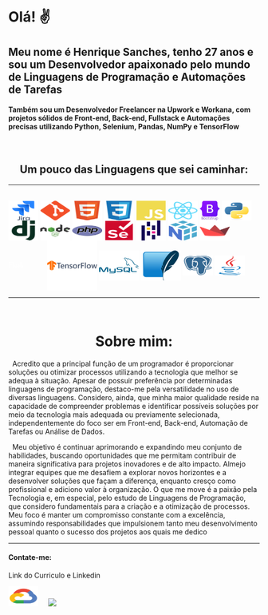 <h1>Olá! ✌</h1>
<h2>Meu nome é Henrique Sanches, tenho 27 anos e sou um Desenvolvedor apaixonado pelo mundo de Linguagens de Programação e Automações de Tarefas</h2>
<h4>Também sou um Desenvolvedor Freelancer na Upwork e Workana, com projetos sólidos de Front-end, Back-end, Fullstack e Automações precisas utilizando Python, Selenium, Pandas, NumPy e TensorFlow</h4>
<br>
<h2 align="center">Um pouco das Linguagens que sei caminhar:</h2>
<hr>
<div style="display: inline_block" class="iconsContainer">
  <br>
  <img align="center" alt="Henrique-Jira" height="40" width="60" src="https://github.com/devicons/devicon/blob/master/icons/jira/jira-original-wordmark.svg">
  <img align="center" alt="Henrique-git" height="40" width="60" src="https://github.com/devicons/devicon/blob/master/icons/git/git-original.svg">
  <img align="center" alt="Henrique-HTML" height="40" width="60" src="https://raw.githubusercontent.com/devicons/devicon/master/icons/html5/html5-original.svg">
  <img align="center" alt="Henrique-CSS" height="40" width="60" src="https://raw.githubusercontent.com/devicons/devicon/master/icons/css3/css3-original.svg">
  <img align="center" alt="Henrique-Js" height="40" width="60" src="https://raw.githubusercontent.com/devicons/devicon/master/icons/javascript/javascript-plain.svg">
  <img align="center" alt="Henrique-React" height="40" width="60" src="https://raw.githubusercontent.com/devicons/devicon/master/icons/react/react-original.svg">
  <img align="center" alt="Henrique-Bootstrap" height="40" widht="60" src="https://github.com/devicons/devicon/blob/master/icons/bootstrap/bootstrap-original-wordmark.svg">
  <img align="center" alt="Henrique-Python" height="40" width="60" src="https://raw.githubusercontent.com/devicons/devicon/master/icons/python/python-original.svg">
  <img align="center" alt="Henrique-Django" height="40" width="60" color="white" src="https://github.com/devicons/devicon/blob/master/icons/django/django-plain.svg">
  <img align="center" alt="Henrique-NodeJS" height="40" width="60" src="https://github.com/devicons/devicon/blob/master/icons/nodejs/nodejs-original-wordmark.svg">
  <img align="center" alt="Henrique-Php" height="40" width="60" src="https://github.com/devicons/devicon/blob/master/icons/php/php-original.svg">
  <img align="center" alt="Henrique-Selenium" height="40" width="60" src="https://github.com/devicons/devicon/blob/master/icons/selenium/selenium-original.svg">
  <img align="center" alt="Henrique-Java" height="40" width="60"  src="https://github.com/devicons/devicon/blob/master/icons/pandas/pandas-original.svg">
  <img align="center" alt="Henrique-Pandas" height="40" width="60" src="https://github.com/devicons/devicon/blob/master/icons/numpy/numpy-original.svg">
  <img align="center" alt="Henrique-Streamlit" height="40" width="60" src="https://github.com/devicons/devicon/blob/master/icons/streamlit/streamlit-original.svg">
  <a style="color: white; font-family: 'Comic Sans MS', Cursive; margin-right: 40px;">Flask</a>&nbsp;
  <img align="center" alt="Henrique-TensorFlow" height="100" width="100" src="https://github.com/devicons/devicon/blob/master/icons/tensorflow/tensorflow-original-wordmark.svg">
  <img align="center" alt="Henrique-Mysql" height="60" width="80" src="https://github.com/devicons/devicon/blob/master/icons/mysql/mysql-plain-wordmark.svg">
  <img align="center" alt="Henrique-Sqlite" height="60" width="80" src="https://github.com/devicons/devicon/blob/master/icons/sqlite/sqlite-original.svg">
  <img align="center" alt="Henrique-PostgreSQL" height="40" width="60" src="https://github.com/devicons/devicon/blob/master/icons/postgresql/postgresql-plain.svg">
  <img style="color: white" align="center" alt="Henrique-Java" height="40" width="60" color="white" src="https://github.com/devicons/devicon/blob/master/icons/java/java-original.svg">
</div>
<hr>
<br>
<h1 align="center">Sobre mim:</h1>
<p>&nbsp;&nbsp;Acredito que a principal função de um programador é proporcionar soluções ou otimizar processos utilizando a tecnologia que melhor se adequa à situação. Apesar de possuir preferência por determinadas linguagens de programação, destaco-me pela versatilidade no uso de diversas linguagens. Considero, ainda, que minha maior qualidade reside na capacidade de compreender problemas e identificar possíveis soluções por meio da tecnologia mais adequada ou previamente selecionada, independentemente do foco ser em Front-end, Back-end, Automação de Tarefas ou Análise de Dados.</p>
<p>&nbsp;&nbsp;Meu objetivo é continuar aprimorando e expandindo meu conjunto de habilidades, buscando oportunidades que me permitam contribuir de maneira significativa para projetos inovadores e de alto impacto. Almejo integrar equipes que me desafiem a explorar novos horizontes e a desenvolver soluções que façam a diferença, enquanto cresço como profissional e adiciono valor à organização. O que me move é a paixão pela Tecnologia e, em especial, pelo estudo de Linguagens de Programação, que considero fundamentais para a criação e a otimização de processos. Meu foco é manter um compromisso constante com a excelência, assumindo responsabilidades que impulsionem tanto meu desenvolvimento pessoal quanto o sucesso dos projetos aos quais me dedico</p>
<hr>
<div>
  <h4>Contate-me:</h4>
  <p>Link do Curriculo e Linkedin</p>
  <a href="https://drive.google.com/file/d/1qYXXW6yezTrWkxaLVEKoH5GH8Ev7rmVy/view?usp=drive_link"><img height="40" width="60" src="https://github.com/devicons/devicon/blob/master/icons/googlecloud/googlecloud-original.svg"></a>&nbsp;&nbsp;
  &nbsp;&nbsp;<a href="https://www.linkedin.com/in/henrique-quitti-sanches-developer/" target="_blank"><img src="https://img.shields.io/badge/-LinkedIn-%230077B5?style=for-the-badge&logo=linkedin&logoColor=white" target="_blank"></a> 
</div>
